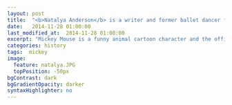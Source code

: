 ```yaml
---
layout: post
title:  "<b>Natalya Anderson</b> is a writer and former ballet dancer from Toronto, Canada. She completed an MA in Creative Writing at Anglia Ruskin University in Cambridge, England, and a Bachelor of Journalism at Ryerson University in Toronto. She won the 2014 Bridport Prize for her poem, 'Clear Recent History', and the poem was also highly commended at the 2015 Forward Prizes. Her poetry has appeared in or is due to appear in <em>Poetry London<em>, <em>The Moth</em>, <em>The Emma Press Anthology of the Sea</em>, <em>The Forward Book of Poetry</em> 2016, the 2015 <em>Poetry Prize Anthology</em> by Live Canon, the 2014 <em>Bridport Prize Anthology</em>, <em>Mint</em>, <em>And Other Poems</em>, <em>Poems In Which</em>, and Rebecca Goss's 'Heart Poem' series. She has worked as a medical writer for specialist physicians and has written features for Canada’s national newspaper, <em>The Globe and Mail</em>. Natalya founded The Poetry Extension in the hopes that poets and dancers from different countries might open their networks and be more supportive of each other's projects."
date:   2014-11-28 01:00:00
last_modified_at:  2014-11-28 01:00:00
excerpt: "Mickey Mouse is a funny animal cartoon character and the official mascot of..."
categories: history
tags:  mickey
image:
  feature: natalya.JPG
  topPosition: -50px
bgContrast: dark
bgGradientOpacity: darker
syntaxHighlighter: no
---
```


